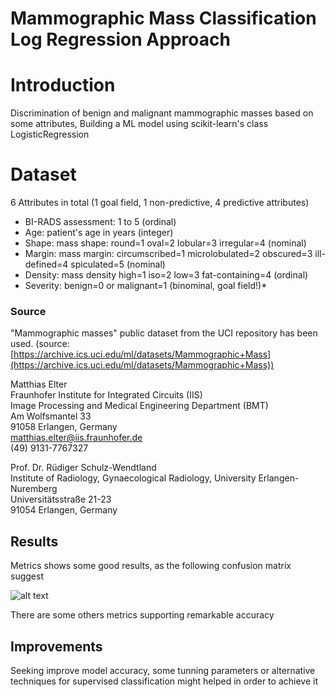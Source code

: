 # **Mammographic Mass Classification Log Regression Approach**
# Introduction

Discrimination of benign and malignant mammographic masses based on some attributes, Building a ML model  using scikit-learn's class  LogisticRegression

# Dataset

6 Attributes in total (1 goal field, 1 non-predictive, 4 predictive attributes)  
  
- BI-RADS assessment: 1 to 5 (ordinal)
- Age: patient's age in years (integer)  
- Shape: mass shape: round=1 oval=2 lobular=3 irregular=4 (nominal)  
- Margin: mass margin: circumscribed=1 microlobulated=2 obscured=3 ill-defined=4 spiculated=5 (nominal)  
- Density: mass density high=1 iso=2 low=3 fat-containing=4 (ordinal)  
- Severity: benign=0 or malignant=1 (binominal, goal field!)*

### Source
"Mammographic masses" public dataset from the UCI repository has been used. (source: [https://archive.ics.uci.edu/ml/datasets/Mammographic+Mass](https://archive.ics.uci.edu/ml/datasets/Mammographic+Mass))

Matthias Elter  
Fraunhofer Institute for Integrated Circuits (IIS)  
Image Processing and Medical Engineering Department (BMT)  
Am Wolfsmantel 33  
91058 Erlangen, Germany  
matthias.elter@iis.fraunhofer.de  
(49) 9131-7767327  
  
Prof. Dr. Rüdiger Schulz-Wendtland  
Institute of Radiology, Gynaecological Radiology, University Erlangen-Nuremberg  
Universitätsstraße 21-23  
91054 Erlangen, Germany




## Results

Metrics shows some good results, as the following confusion matrix suggest

![alt text](https://i.imgur.com/pBmWcxT.png)

There are some others metrics supporting remarkable accuracy

##   Improvements

Seeking improve model accuracy, some tunning parameters or alternative techniques for supervised classification might helped in order to achieve it
